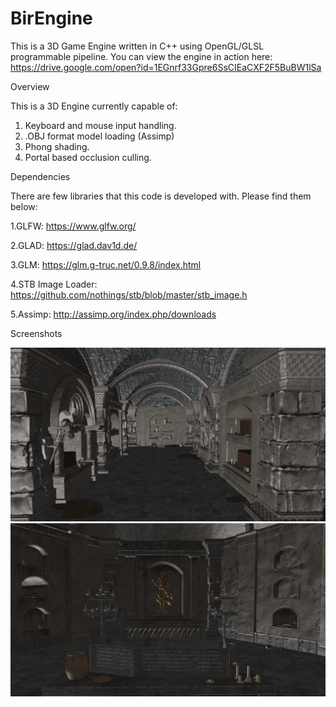 # BirEngine

This is a 3D Game Engine written in C++ using OpenGL/GLSL programmable pipeline. You can view the engine in action here: https://drive.google.com/open?id=1EGnrf33Gpre6SsCIEaCXF2F5BuBW1lSa

Overview

This is a 3D Engine currently capable of:

1. Keyboard and mouse input handling.
2. .OBJ format model loading (Assimp)
3. Phong shading.
4. Portal based occlusion culling.

Dependencies

There are few libraries that this code is developed with. Please find them below:

1.GLFW: https://www.glfw.org/

2.GLAD: https://glad.dav1d.de/

3.GLM: https://glm.g-truc.net/0.9.8/index.html

4.STB Image Loader: https://github.com/nothings/stb/blob/master/stb_image.h

5.Assimp: http://assimp.org/index.php/downloads


Screenshots

![](/Screenshots/SS1.png) ![](/Screenshots/SS2.png)
